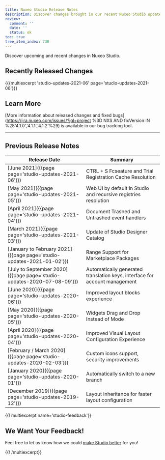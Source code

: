```yaml
---
title: Nuxeo Studio Release Notes
description: Discover changes brought in our recent Nuxeo Studio updates.
review:
  comment: ''
  date: ''
  status: ok
toc: true
tree_item_index: 730
---
```


Discover upcoming and recent changes in Nuxeo Studio.

## Recently Released Changes

{{{multiexcerpt 'studio-updates-2021-06' page='studio-updates-2021-06'}}}

## Learn More

[More information about released changes and fixed bugs](https://jira.nuxeo.com/issues/?jql=project %3D NXS AND fixVersion IN %28'4.1.0','4.1.1','4.1.2'%29) is available in our bug tracking tool.

---

## Previous Release Notes

| &nbsp;Release&nbsp;Date&nbsp;                                          | Summary                                                                    |
| ---------------------------------------------------------------------- | -------------------------------------------------------------------------- |
| [June 2021]({{page page='studio-updates-2021-06'}})                     | CTRL + S Fcseature and Trial Registration Cache Resolution                           |
| [May 2021]({{page page='studio-updates-2021-05'}})                     | Web UI by default in Studio and recursive registries resolution                             |
| [April 2021]({{page page='studio-updates-2021-04'}})                   | Document Trashed and Untrashed event handlers                              |
| [March 2021]({{page page='studio-updates-2021-03'}})                   | Update of Studio Designer Catalog                                          |
| [January to February 2021]({{page page='studio-updates-2021-01-02'}})  | Range Support for Marketplace Packages                                     |
| [July to September 2020]({{page page='studio-updates-2020-07-08-09'}}) | Automatically generated translation keys, interface for account management |
| [June 2020]({{page page='studio-updates-2020-06'}})                    | Improved layout blocks experience                                          |
| [May 2020]({{page page='studio-updates-2020-05'}})                     | Widgets Drag and Drop Instead of Mode                                      |
| [April 2020]({{page page='studio-updates-2020-04'}})                   | Improved Visual Layout Configuration Experience                            |
| [February / March 2020]({{page page='studio-updates-2020-02-03'}})     | Custom icons support, security improvements                                |
| [January 2020]({{page page='studio-updates-2020-01'}})                 | Automatically switch to a new branch                                       |
| [December 2019]({{page page='studio-updates-2019-12'}})                | Layout Inheritance for faster layout configuration                         |

{{! multiexcerpt name='studio-feedback'}}

## We Want Your Feedback!

Feel free to let us know how we could [make Studio better](https://portal.prodpad.com/eb062eda-6d54-11e7-8513-22000a2145da) for you!

{{! /multiexcerpt}}
